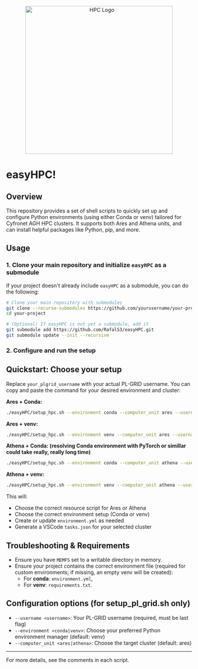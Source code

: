 <p align="center">
  <img src="https://github.com/user-attachments/assets/aca97635-c3ce-4e95-8535-92a65a7ef0eb" alt="HPC Logo" width="400" />
</p>

# easyHPC!
## Overview

This repository provides a set of shell scripts to quickly set up and configure Python environments (using either Conda or venv) tailored for Cyfronet AGH HPC clusters. It supports both Ares and Athena units, and can install helpful packages like Python, pip, and more.

## Usage

### 1. Clone your main repository and initialize `easyHPC` as a submodule

If your project doesn't already include `easyHPC` as a submodule, you can do the following:

```bash
# Clone your main repository with submodules
git clone --recurse-submodules https://github.com/yourusername/your-project.git
cd your-project

# (Optional) If easyHPC is not yet a submodule, add it
git submodule add https://github.com/RafalS3/easyHPC.git
git submodule update --init --recursive
```

### 2. Configure and run the setup


## Quickstart: Choose your setup

Replace `your_plgrid_username` with your actual PL-GRID username. You can copy and paste the command for your desired environment and cluster:

**Ares + Conda:**
```bash
./easyHPC/setup_hpc.sh --environment conda --computer_unit ares --username <your_plgrid_username>
```

**Ares + venv:**
```bash
./easyHPC/setup_hpc.sh --environment venv --computer_unit ares --username <your_plgrid_username>
```

**Athena + Conda: (resolving Conda environment with PyTorch or simillar could take really, really long time)**
```bash
./easyHPC/setup_hpc.sh --environment conda --computer_unit athena --username <your_plgrid_username>
```

**Athena + venv:**
```bash
./easyHPC/setup_hpc.sh --environment venv --computer_unit athena --username <your_plgrid_username>
```

This will:
- Choose the correct resource script for Ares or Athena
- Choose the correct environment setup (Conda or venv)
- Create or update `environment.yml` as needed
- Generate a VSCode `tasks.json` for your selected cluster

## Troubleshooting & Requirements

- Ensure you have `MEMFS` set to a writable directory in memory.
- Ensure your project contains the correct environment file (required for custom environments; if missing, an empty venv will be created):
  - For **conda**: `environment.yml`,
  - For **venv**: `requirements.txt`.

## Configuration options (for setup_pl_grid.sh only)

- `--username <username>`: Your PL-GRID username (required, must be last flag)
- `--environment <conda|venv>`: Choose your preferred Python environment manager (default: venv)
- `--computer_unit <ares|athena>`: Choose the target cluster (default: ares)

---
For more details, see the comments in each script.
